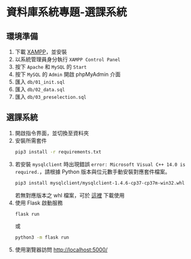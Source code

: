 # 資料庫系統專題-選課系統

## 環境準備
1. 下載 [XAMPP](https://www.apachefriends.org/zh_tw/index.html)，並安裝
2. 以系統管理員身分執行 `XAMPP Control Panel`
3. 按下 `Apache` 和 `MySQL` 的 `Start`
4. 按下 `MySQL` 的 `Admin` 開啟 phpMyAdmin 介面
5. 匯入 `db/01_init.sql`
6. 匯入 `db/02_data.sql`
7. 匯入 `db/03_preselection.sql`

## 選課系統
1. 開啟指令界面，並切換至資料夾
2. 安裝所需套件
    ```bash
    pip3 install -r requirements.txt
    ```
3. 若安裝 `mysqlclient` 時出現錯誤 `error: Microsoft Visual C++ 14.0 is required.`，請根據 Python 版本與位元數手動安裝對應套件檔案。
    ```bash
    pip3 install mysqlclient/mysqlclient-1.4.6-cp37-cp37m-win32.whl
    ```
    若無對應版本之 whl 檔案，可於 [這裡](https://www.lfd.uci.edu/~gohlke/pythonlibs/#mysql-python) 下載使用
4. 使用 Flask 啟動服務
    ```bash
    flask run
    ```
    或
    ```bash
    python3 -m flask run
    ```
5. 使用瀏覽器訪問 [http://localhost:5000/](http://localhost:5000/)

